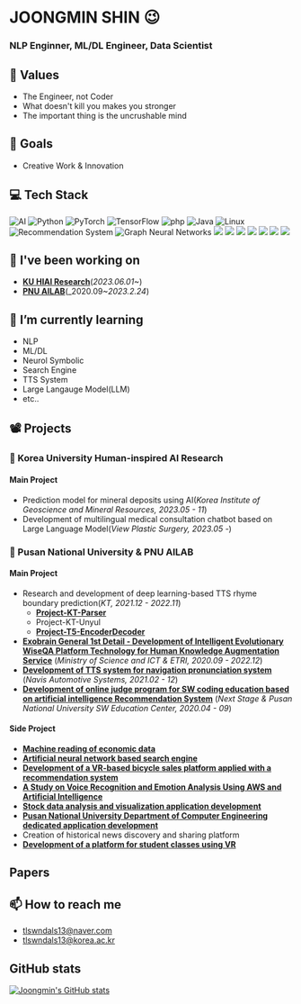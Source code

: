 # JOONGMIN SHIN 😉

### NLP Enginner, ML/DL Engineer, Data Scientist

## 🧠 Values 
* The Engineer, not Coder
* What doesn't kill you makes you stronger
* The important thing is the uncrushable mind

## 🥅 Goals
* Creative Work & Innovation

## 💻 Tech Stack 

<img alt="AI" src ="https://img.shields.io/badge/AI-F37626?logo=Jupyter&logoColor=white"/>  <img alt="Python" src ="https://img.shields.io/badge/Python-3776AB.svg?logo=Python&logoColor=white"/> <img alt="PyTorch" src ="https://img.shields.io/badge/PyTorch-EE4C2C.svg?logo=PyTorch&logoColor=white"/> <img alt="TensorFlow" src ="https://img.shields.io/badge/TensorFlow-FF6F00.svg?logo=TensorFlow&logoColor=white"/> <img alt="php" src ="https://img.shields.io/badge/php-777BB4.svg?logo=php&logoColor=white"/> <img alt="Java" src ="https://img.shields.io/badge/Java-007396.svg?logo=Java&logoColor=white"/> <img alt="Linux" src ="https://img.shields.io/badge/Linux-FCC624.svg?logo=Linux&logoColor=white"/> <img alt=" Recommendation System" src ="https://img.shields.io/badge/Recommendation System-252B2D?logo=Nucleo&logoColor=white"/> <img alt="Graph Neural Networks" src ="https://img.shields.io/badge/Graph Neural Networks-1A2477?logo=GraphQL&logoColor=white"/> <img src="https://img.shields.io/badge/MySQL-4479A1?logo=mysql&logoColor=white"> <img src="https://img.shields.io/badge/Docker-2496ED?logo=Docker&logoColor=white"> <img src="https://img.shields.io/badge/Kubernetes-326CE5?logo=Kubernetes&logoColor=white"> <img src="https://img.shields.io/badge/Transformer-DD0B78?logo=Starship&logoColor=white"> <img src="https://img.shields.io/badge/NLP-E50914?logo=netflix&logoColor=white"> <img src="https://img.shields.io/badge/Machine Learning-D9272E?logo=mega&logoColor=white"> <img src="https://img.shields.io/badge/C/C++-00599C?logo=C&logoColor=white"> 

## 🔭 I've been working on
- [**KU HIAI Research**](http://hiai.korea.ac.kr/)(_2023.06.01~_)
- [**PNU AILAB**](https://ailab.pusan.ac.kr/ailab/index..do)(_2020.09~_2023.2.24_)

## 🌱 I’m currently learning
- NLP
- ML/DL
- Neurol Symbolic
- Search Engine
- TTS System
- Large Langauge Model(LLM)
- etc..


## 📽️ Projects
### 👔 Korea University Human-inspired AI Research

#### Main Project

* Prediction model for mineral deposits using AI(_Korea Institute of Geoscience and Mineral Resources, 2023.05 - 11_)
* Development of multilingual medical consultation chatbot based on Large Language Model(_View Plastic Surgery, 2023.05 -_)

### 👔 Pusan National University & PNU AILAB

#### Main Project
* Research and development of deep learning-based TTS rhyme boundary prediction(_KT, 2021.12 - 2022.11_)
  * [**Project-KT-Parser**](https://github.com/ShinJM-maker/Project-KT-Parser)
  * Project-KT-Unyul
  * [**Project-T5-EncoderDecoder**](https://www.dbpia.co.kr/pdf/pdfView.do?nodeId=NODE11224121)
* [**Exobrain General 1st Detail - Development of Intelligent Evolutionary WiseQA Platform Technology for Human Knowledge Augmentation Service**](https://github.com/ShinJM-maker/Multi-Paragraph-Machine-Reading-Comprehension-with-Hybrid-Reader-over-Tables-and-main) (_Ministry of Science and ICT & ETRI, 2020.09 - 2022.12_)
* [**Development of TTS system for navigation pronunciation system**](https://github.com/ShinJM-maker/Development-of-TTS-system-for-navigation-pronunciation-system) (_Navis Automotive Systems, 2021.02 - 12_)
* [**Development of online judge program for SW coding education based on artificial intelligence Recommendation System**](https://github.com/ShinJM-maker/AI-based-Online-OJ) (_Next Stage & Pusan National University SW Education Center, 2020.04 - 09_)

#### Side Project
* [**Machine reading of economic data**](https://github.com/ShinJM-maker/Machine-reading-of-economic-data)
* [**Artificial neural network based search engine**](https://github.com/ShinJM-maker/Artificial-neural-network-based-search-engine)
* [**Development of a VR-based bicycle sales platform applied with a recommendation system**](https://github.com/ShinJM-maker/Development-of-a-VR-based-bicycle-sales-platform-applied-with-a-recommendation-system)
* [**A Study on Voice Recognition and Emotion Analysis Using AWS and Artificial Intelligence**](https://github.com/ShinJM-maker/A-Study-on-Voice-Recognition-and-Emotion-Analysis-Using-AWS-and-Artificial-Intelligence)
* [**Stock data analysis and visualization application development**](https://github.com/ShinJM-maker/Stock-Analyze)
* [**Pusan National University Department of Computer Engineering dedicated application development**](https://github.com/ShinJM-maker/Pusan-National-University-Department-of-Computer-Engineering-dedicated-application-development)
* Creation of historical news discovery and sharing platform
* [**Development of a platform for student classes using VR**](https://github.com/)

## Papers

## 📫 How to reach me
- tlswndals13@naver.com
- tlswndals13@korea.ac.kr

## GitHub stats
[![Joongmin's GitHub stats](https://github-readme-stats.vercel.app/api?username=ShinJM-maker)](https://github.com/깃허브아이디/github-readme-stats)

<!--
**ShinJM-maker/ShinJM-maker** is a ✨ _special_ ✨ repository because its `README.md` (this file) appears on your GitHub profile.

Here are some ideas to get you started:

- 🔭 I’m currently working on ...
- 🌱 I’m currently learning ...
- 👯 I’m looking to collaborate on ...
- 🤔 I’m looking for help with ...
- 💬 Ask me about ...
- 📫 How to reach me: ...
- 😄 Pronouns: ...
- ⚡ Fun fact: ...
-->
